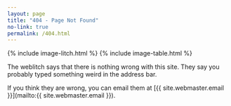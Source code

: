 ```yaml
---
layout: page
title: "404 - Page Not Found"
no-link: true
permalink: /404.html
---
```


{% include image-litch.html %} {% include image-table.html %}

The weblitch says that there is nothing wrong with this site.
They say you probably typed something weird in the address bar.

If you think they are wrong, you can email them at [{{ site.webmaster.email }}](mailto:{{ site.webmaster.email }}).
